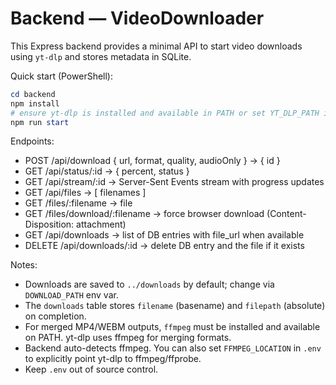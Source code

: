 # Backend — VideoDownloader

This Express backend provides a minimal API to start video downloads using `yt-dlp` and stores metadata in SQLite.

Quick start (PowerShell):

```powershell
cd backend
npm install
# ensure yt-dlp is installed and available in PATH or set YT_DLP_PATH in .env
npm run start
```

Endpoints:
- POST /api/download { url, format, quality, audioOnly } -> { id }
- GET /api/status/:id -> { percent, status }
- GET /api/stream/:id -> Server-Sent Events stream with progress updates
- GET /api/files -> [ filenames ]
- GET /files/:filename -> file
- GET /files/download/:filename -> force browser download (Content-Disposition: attachment)
- GET /api/downloads -> list of DB entries with file_url when available
- DELETE /api/downloads/:id -> delete DB entry and the file if it exists

Notes:
- Downloads are saved to `../downloads` by default; change via `DOWNLOAD_PATH` env var.
- The `downloads` table stores `filename` (basename) and `filepath` (absolute) on completion.
- For merged MP4/WEBM outputs, `ffmpeg` must be installed and available on PATH. yt-dlp uses ffmpeg for merging formats.
- Backend auto-detects ffmpeg. You can also set `FFMPEG_LOCATION` in `.env` to explicitly point yt-dlp to ffmpeg/ffprobe.
- Keep `.env` out of source control.
